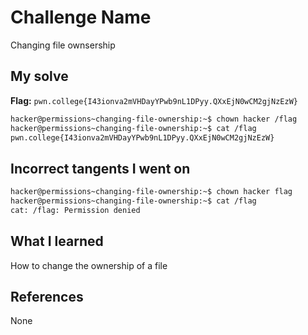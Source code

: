 # Challenge Name
Changing file ownsership

## My solve
**Flag:** `pwn.college{I43ionva2mVHDayYPwb9nL1DPyy.QXxEjN0wCM2gjNzEzW}`

```bash
hacker@permissions~changing-file-ownership:~$ chown hacker /flag
hacker@permissions~changing-file-ownership:~$ cat /flag
pwn.college{I43ionva2mVHDayYPwb9nL1DPyy.QXxEjN0wCM2gjNzEzW}
```
## Incorrect tangents I went on
```bash
hacker@permissions~changing-file-ownership:~$ chown hacker flag
hacker@permissions~changing-file-ownership:~$ cat /flag
cat: /flag: Permission denied
```

## What I learned
How to change the ownership of a file

## References 
None
